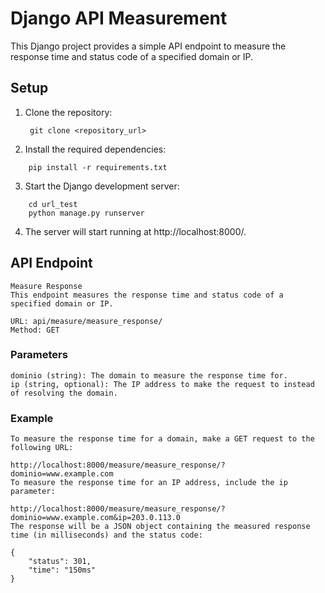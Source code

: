 # Django API Measurement

This Django project provides a simple API endpoint to measure the response time and status code of a specified domain or IP.

## Setup

1. Clone the repository:

   ```shell
    git clone <repository_url>
   ```

2. Install the required dependencies:

```shell
    pip install -r requirements.txt
```
3. Start the Django development server:

```shell
    cd url_test
    python manage.py runserver
```
4. The server will start running at http://localhost:8000/.

## API Endpoint
    Measure Response
    This endpoint measures the response time and status code of a specified domain or IP.

    URL: api/measure/measure_response/
    Method: GET
### Parameters
    dominio (string): The domain to measure the response time for.
    ip (string, optional): The IP address to make the request to instead of resolving the domain.
    
### Example
    To measure the response time for a domain, make a GET request to the following URL:

    http://localhost:8000/measure/measure_response/?dominio=www.example.com
    To measure the response time for an IP address, include the ip parameter:

    http://localhost:8000/measure/measure_response/?dominio=www.example.com&ip=203.0.113.0
    The response will be a JSON object containing the measured response time (in milliseconds) and the status code:

    {
        "status": 301,
        "time": "150ms"
    }
